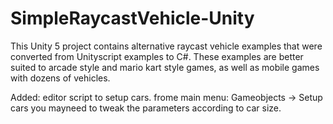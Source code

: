 # SimpleRaycastVehicle-Unity

This Unity 5 project contains alternative raycast vehicle examples that were converted from Unityscript examples to C#. These examples are better suited to arcade style and mario kart style games, as well as mobile games with dozens of vehicles.

Added:
editor script to setup cars.
frome main menu: Gameobjects -> Setup cars
you mayneed to tweak the parameters according to car size.
